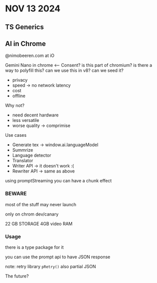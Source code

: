 # NOV 13 2024

## TS Generics

## AI in Chrome

@nimobeeren.com at iO

Gemini Nano in chrome <--
Consent?
is this part of chromium?
is there a way to polyfill this?
can we use this in v8?
can we seed it?

- privacy
- speed -> no network latency
- cost
- offline

Why not?

- need decent hardware
- less versatile
- worse quality -> comprimise

Use cases

- Generate tex -> window.ai.languageModel
- Summrize
- Language detector
- Translator
- Writer API -> it doesn't work :(
- Rewriter API -> same as above

using promptStreaming you can have a chunk effect

### BEWARE

most of the stuff may never launch

only on chrom dev/canary

22 GB STORAGE 4GB video RAM

### Usage

there is a type package for it

you can use the prompt api to have JSON response

note: retry library `pRetry()` also partial JSON

The future?
